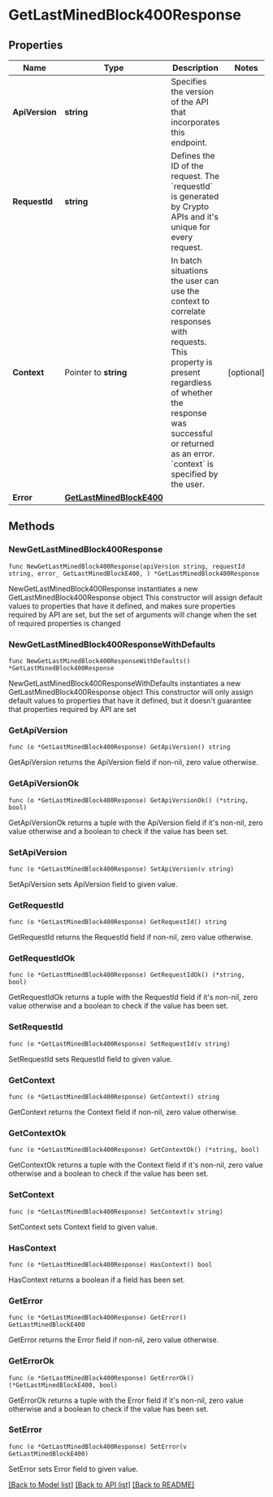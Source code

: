 # GetLastMinedBlock400Response

## Properties

Name | Type | Description | Notes
------------ | ------------- | ------------- | -------------
**ApiVersion** | **string** | Specifies the version of the API that incorporates this endpoint. | 
**RequestId** | **string** | Defines the ID of the request. The &#x60;requestId&#x60; is generated by Crypto APIs and it&#39;s unique for every request. | 
**Context** | Pointer to **string** | In batch situations the user can use the context to correlate responses with requests. This property is present regardless of whether the response was successful or returned as an error. &#x60;context&#x60; is specified by the user. | [optional] 
**Error** | [**GetLastMinedBlockE400**](GetLastMinedBlockE400.md) |  | 

## Methods

### NewGetLastMinedBlock400Response

`func NewGetLastMinedBlock400Response(apiVersion string, requestId string, error_ GetLastMinedBlockE400, ) *GetLastMinedBlock400Response`

NewGetLastMinedBlock400Response instantiates a new GetLastMinedBlock400Response object
This constructor will assign default values to properties that have it defined,
and makes sure properties required by API are set, but the set of arguments
will change when the set of required properties is changed

### NewGetLastMinedBlock400ResponseWithDefaults

`func NewGetLastMinedBlock400ResponseWithDefaults() *GetLastMinedBlock400Response`

NewGetLastMinedBlock400ResponseWithDefaults instantiates a new GetLastMinedBlock400Response object
This constructor will only assign default values to properties that have it defined,
but it doesn't guarantee that properties required by API are set

### GetApiVersion

`func (o *GetLastMinedBlock400Response) GetApiVersion() string`

GetApiVersion returns the ApiVersion field if non-nil, zero value otherwise.

### GetApiVersionOk

`func (o *GetLastMinedBlock400Response) GetApiVersionOk() (*string, bool)`

GetApiVersionOk returns a tuple with the ApiVersion field if it's non-nil, zero value otherwise
and a boolean to check if the value has been set.

### SetApiVersion

`func (o *GetLastMinedBlock400Response) SetApiVersion(v string)`

SetApiVersion sets ApiVersion field to given value.


### GetRequestId

`func (o *GetLastMinedBlock400Response) GetRequestId() string`

GetRequestId returns the RequestId field if non-nil, zero value otherwise.

### GetRequestIdOk

`func (o *GetLastMinedBlock400Response) GetRequestIdOk() (*string, bool)`

GetRequestIdOk returns a tuple with the RequestId field if it's non-nil, zero value otherwise
and a boolean to check if the value has been set.

### SetRequestId

`func (o *GetLastMinedBlock400Response) SetRequestId(v string)`

SetRequestId sets RequestId field to given value.


### GetContext

`func (o *GetLastMinedBlock400Response) GetContext() string`

GetContext returns the Context field if non-nil, zero value otherwise.

### GetContextOk

`func (o *GetLastMinedBlock400Response) GetContextOk() (*string, bool)`

GetContextOk returns a tuple with the Context field if it's non-nil, zero value otherwise
and a boolean to check if the value has been set.

### SetContext

`func (o *GetLastMinedBlock400Response) SetContext(v string)`

SetContext sets Context field to given value.

### HasContext

`func (o *GetLastMinedBlock400Response) HasContext() bool`

HasContext returns a boolean if a field has been set.

### GetError

`func (o *GetLastMinedBlock400Response) GetError() GetLastMinedBlockE400`

GetError returns the Error field if non-nil, zero value otherwise.

### GetErrorOk

`func (o *GetLastMinedBlock400Response) GetErrorOk() (*GetLastMinedBlockE400, bool)`

GetErrorOk returns a tuple with the Error field if it's non-nil, zero value otherwise
and a boolean to check if the value has been set.

### SetError

`func (o *GetLastMinedBlock400Response) SetError(v GetLastMinedBlockE400)`

SetError sets Error field to given value.



[[Back to Model list]](../README.md#documentation-for-models) [[Back to API list]](../README.md#documentation-for-api-endpoints) [[Back to README]](../README.md)


